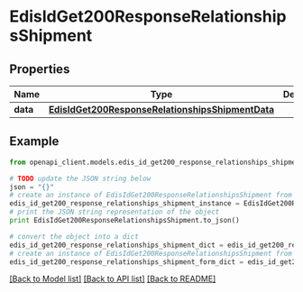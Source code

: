 # EdisIdGet200ResponseRelationshipsShipment


## Properties
Name | Type | Description | Notes
------------ | ------------- | ------------- | -------------
**data** | [**EdisIdGet200ResponseRelationshipsShipmentData**](EdisIdGet200ResponseRelationshipsShipmentData.md) |  | [optional] 

## Example

```python
from openapi_client.models.edis_id_get200_response_relationships_shipment import EdisIdGet200ResponseRelationshipsShipment

# TODO update the JSON string below
json = "{}"
# create an instance of EdisIdGet200ResponseRelationshipsShipment from a JSON string
edis_id_get200_response_relationships_shipment_instance = EdisIdGet200ResponseRelationshipsShipment.from_json(json)
# print the JSON string representation of the object
print EdisIdGet200ResponseRelationshipsShipment.to_json()

# convert the object into a dict
edis_id_get200_response_relationships_shipment_dict = edis_id_get200_response_relationships_shipment_instance.to_dict()
# create an instance of EdisIdGet200ResponseRelationshipsShipment from a dict
edis_id_get200_response_relationships_shipment_form_dict = edis_id_get200_response_relationships_shipment.from_dict(edis_id_get200_response_relationships_shipment_dict)
```
[[Back to Model list]](../README.md#documentation-for-models) [[Back to API list]](../README.md#documentation-for-api-endpoints) [[Back to README]](../README.md)


